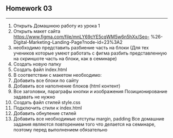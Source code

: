 ## Homework 03
***
1. Открыть Домашнюю работу из урока 1
1. Открыть макет сайта https://www.figma.com/file/mnLY69cYE5cqWM5w6n5hXx/Seo- %26-Digital-Marketing-Landing-Page?node-id=23%3A2
2. необходимо представить разбиение часть на блоки (Для тех учеников которые
умеют работать с фигма разбить представленную на скриншоте часть на блоки, как в
семинаре)
3. Создать новую папку
4. Создать файл index.html
5. В соответствии с макетом необходимо:
6. Добавить все блоки по сайту
7. Добавить все наполнение блоков (html контент)
8. Все заголовки, параграфы кнопки и изображения
Позиционирование задавать не нужно
10. Создать файл стилей style.css
1. Подключить стили к index.html
2. Добавить обнуление стилей
3. Добавить все необходимые отступы margin, padding
Все домашние задания являются повторением того что делается на семинаре, поэтому перед выполнением обязательно 